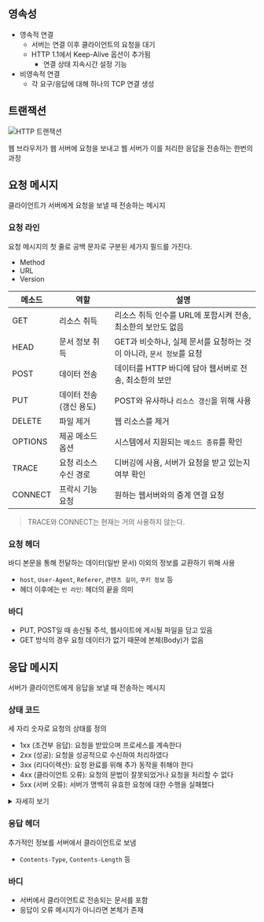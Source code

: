 영속성
---

- 영속적 연결
  - 서버는 연결 이후 클라이언트의 요청을 대기
  - HTTP 1.1에서 Keep-Alive 옵션이 추가됨
    - 연결 상태 지속시간 설정 기능
- 비영속적 연결
  - 각 요구/응답에 대해 하나의 TCP 연결 생성

트랜잭션
---

![HTTP 트랜잭션](https://vanslog.s3.ap-northeast-2.amazonaws.com/image/security/2020-06-04-15-20-24.png)

웹 브라우저가 웹 서버에 요청을 보내고 웹 서버가 이를 처리한 응답을 전송하는 한번의 과정

요청 메시지
---

클라이언트가 서버에게 요청을 보낼 때 전송하는 메시지

### 요청 라인

요청 메시지의 첫 줄로 공백 문자로 구분된 세가지 필드를 가진다.

- Method
- URL
- Version

| 메소드 | 역할 | 설명 |
|--------|------|------|
| GET | 리소스 취득 | 리소스 취득 인수를 URL에 포함시켜 전송, 최소한의 보안도 없음 |
| HEAD | 문서 정보 취득 | GET과 비슷하나, 실제 문서를 요청하는 것이 아니라, `문서 정보`를 요청 |
| POST | 데이터 전송 | 데이터를 HTTP 바디에 담아 웹서버로 전송, 최소한의 보안 |
| PUT | 데이터 전송(갱신 용도) | POST와 유사하나 `리소스 갱신`을 위해 사용 |
| DELETE | 파일 제거 | 웹 리소스를 제거 |
| OPTIONS | 제공 메소드 옵션 | 시스템에서 지원되는 `메소드 종류`를 확인 |
| TRACE | 요청 리소스 수신 경로 | 디버깅에 사용, 서버가 요청을 받고 있는지 여부 확인 |
| CONNECT | 프락시 기능 요청 | 원하는 웹서버와의 중계 연결 요청 |

> TRACE와 CONNECT는 현재는 거의 사용하지 않는다.

### 요청 헤더

바디 본문을 통해 전달하는 데이터(일반 문서) 이외의 정보를 교환하기 위해 사용

- `host`, `User-Agent`, `Referer`, `콘텐츠 길이`, `쿠키 정보` 등
- 헤더 이후에는 `빈 라인`: 헤더의 끝을 의미

### 바디

- PUT, POST일 때 송신될 주석, 웹사이트에 게시될 파일을 담고 있음
- GET 방식의 경우 요청 데이터가 없기 때문에 본체(Body)가 없음

응답 메시지
---

서버가 클라이언트에게 응답을 보낼 때 전송하는 메시지

### 상태 코드

세 자리 숫자로 요청의 상태를 정의

- 1xx (조건부 응답): 요청을 받았으며 프로세스를 계속한다
- 2xx (성공): 요청을 성공적으로 수신하여 처리하였다
- 3xx (리다이렉션): 요청 완료를 위해 추가 동작을 취해야 한다
- 4xx (클라이언트 오류): 요청의 문법이 잘못되었거나 요청을 처리할 수 없다
- 5xx (서버 오류): 서버가 명백히 유효한 요청에 대한 수행을 실패했다

<details><summary>자세히 보기</summary>

| 상태 코드 | 설명 |
|-----------|------|
| 100(continue) | 요청의 첫 부분이 서버 도착했으며 나머지를 기다리고 있는 상태. 요청자는 요청을 계속해야한다. |
| 101(Switching Protocols) | 요청자가 서버에 프로토콜 전환을 요청했으며 서버는 이를 승인하는 중이다. |
| 200(Ok) | 서버가 요청을 제대로 처리했다. |
| 201(Created) | 성공적으로 요청되었으며 서버가 새 리소스를 작성했다. |
| 202(Accepted) | 서버가 요청을 접수했지만 아직 처리하지 않았다. |
| 204(No Content) | 성공적으로 처리했지만 컨텐츠를 제공하지는 않는다. |
| 301(Moved Permanently) | 요청한 페이지를 새 위치로 영구적으로 이동했다.
| 302(Found) | 현재 서버가 다른 위치의 페이지로 요청에 응답하고 있지만 요청자는 향후 요청 시 원래 위치를 계속 사용해야 한다. |
| 304(Not Modified) | 마지막 요청 이후 요청한 페이지는 수정되지 않았다. 클라이언트 내 캐시 사용 |
| 400(Bad Request) | 요청 자체가 잘못되었을때 사용하는 코드이다. |
| 401(Unauthorized) | 인증이 필요한 리소스에 인증 없이 접근할 경우 발생한다. |
| 403(Forbidden) | 서버가 요청을 거부할 때 발생한다. |
| 404(Not Found) | 찾는 리소스가 없다는 뜻이다. |
| 405(Method Not Allowed) | 서버에서 허용되지 않은 메소드로 요청시 사용하는 코드이다. |
| 500(Internal Server Error) | 서버에 오류가 발생해 작업을 수행할 수 없을 때 사용된다. |
| 501(Not Implemented) | 서버가 요청을 수행하는데 필요한 기능을 지원하지 않는 경우 사용된다. |
| 502(Bad Gateway) |  게이트웨이가 연결된 서버로부터 잘못된 응답을 받았을 때 사용된다. |
| 504(Gateway Timeout) | 게이트웨이가 연결된 서버로부터 응답을 받을 수 없었을 때 사용된다. |

</details>

### 응답 헤더

추가적인 정보를 서버에서 클라이언트로 보냄

- `Contents-Type`, `Contents-Length` 등

### 바디

- 서버에서 클라이언트로 전송되는 문서를 포함
- 응답이 오류 메시지가 아니라면 본체가 존재
